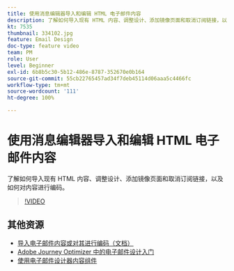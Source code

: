 ```yaml
---
title: 使用消息编辑器导入和编辑 HTML 电子邮件内容
description: 了解如何导入现有 HTML 内容、调整设计、添加镜像页面和取消订阅链接，以及如何对内容进行编码。
kt: 7535
thumbnail: 334102.jpg
feature: Email Design
doc-type: feature video
team: PM
role: User
level: Beginner
exl-id: 6b8b5c30-5b12-486e-8787-352670e0b164
source-git-commit: 55cb22765457ad34f7deb45114d06aaa5c4466fc
workflow-type: tm+mt
source-wordcount: '111'
ht-degree: 100%

---
```


# 使用消息编辑器导入和编辑 HTML 电子邮件内容

了解如何导入现有 HTML 内容、调整设计、添加镜像页面和取消订阅链接，以及如何对内容进行编码。

>[!VIDEO](https://video.tv.adobe.com/v/334102?quality=12)

## 其他资源

* [导入电子邮件内容或对其进行编码（文档）](https://experienceleague.adobe.com/docs/journey-optimizer/using/create-messages/email-designer/existing-content.html?lang=zh-Hans)
* [Adobe Journey Optimizer 中的电子邮件设计入门](https://experienceleague.adobe.com/docs/journey-optimizer/using/create-messages/email-designer/design-emails.html?lang=zh-Hans)
* [使用电子邮件设计器内容组件](https://experienceleague.adobe.com/docs/journey-optimizer/using/create-messages/email-designer/design-emails.html)
